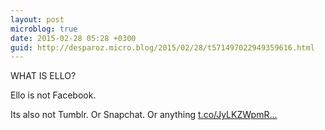 ```yaml
---
layout: post
microblog: true
date: 2015-02-28 05:28 +0300
guid: http://desparoz.micro.blog/2015/02/28/t571497022949359616.html
---
```

WHAT IS ELLO?

Ello is not Facebook. 

Its also not Tumblr. Or Snapchat. Or anything [t.co/JyLKZWpmR...](https://t.co/JyLKZWpmRa)
